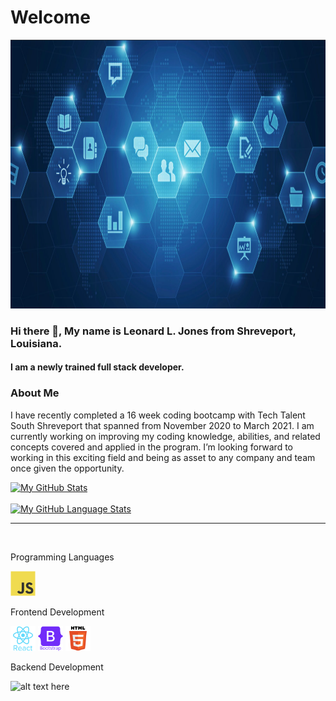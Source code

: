 
<div class="header">
  <h1>Welcome</h1>
 <img src="https://github.com/LLJ3288/LLJ3288/blob/main/techfour.PNG" width="1200" height="430" title="Title of image" alt="alt text here"/> 
 </div>
 
###  Hi there 👋, My name is Leonard L. Jones from Shreveport, Louisiana. 
 #### I am a newly trained full stack developer.
  ### About Me
  
I have recently completed a 16 week coding bootcamp with Tech Talent South Shreveport that spanned from November 2020 to March 2021. I am currently working on improving my coding knowledge, abilities, and related concepts covered and applied in the program. I’m looking forward to working in this exciting field and being as asset to any company and team once given the opportunity. 


[![My GitHub Stats](https://github-readme-stats.vercel.app/api/?username=LLJ3288&count_private=true&theme=tokyonight&showicons=true)]()
<br>
<br>
[![My GitHub Language Stats](https://github-readme-stats.vercel.app/api/top-langs/?username=LLJ3288&langs_count=5&theme=tokyonight)]()

<hr>
<br>
<p>Programming Languages</p>
  <img src="https://raw.githubusercontent.com/devicons/devicon/master/icons/javascript/javascript-original.svg" width="40" height="40" title="Title of image" alt="alt text here"/> 
<p>Frontend Development</p> 
<div>
<img src="https://raw.githubusercontent.com/devicons/devicon/master/icons/react/react-original-wordmark.svg" width="40" height="40" title="Title of image" alt="alt text here"/>
 <img src="https://raw.githubusercontent.com/devicons/devicon/master/icons/bootstrap/bootstrap-plain-wordmark.svg" width="40" height="40" title="Title of image" alt="alt text here"/>
 <img src="https://raw.githubusercontent.com/devicons/devicon/master/icons/html5/html5-original-wordmark.svg" width="40" height="40" title="Title of image" alt="alt text here"/> 
</div>
<p>Backend Development</p>
  
<div>

 <img src="https://www.vectorlogo.zone/logos/springio/springio-icon.svg" width="40" height="40" title="Title of image" alt="alt text here"/> 
</div>

<!--
**LLJ3288/LLJ3288** is a ✨ _special_ ✨ repository because its `README.md` (this file) appears on your GitHub profile.


<br>
<br>
<div class="header">
  <h1>Header</h1>
</div>















 


























